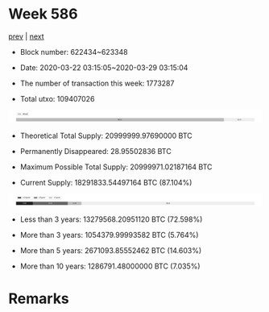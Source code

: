 # Week 586

[prev](week0585.md) | [next](week0587.md)

- Block number: 622434~623348

- Date: 2020-03-22 03:15:05~2020-03-29 03:15:04

- The number of transaction this week: 1773287

- Total utxo: 109407026

![](../images/mined_week0586.png)

- Theoretical Total Supply: 20999999.97690000 BTC

- Permanently Disappeared: 28.95502836 BTC

- Maximum Possible Total Supply: 20999971.02187164 BTC

- Current Supply: 18291833.54497164 BTC (87.104%)

![](../images/year_week0586.png)


- Less than 3 years: 13279568.20951120 BTC (72.598%)

- More than 3 years: 1054379.99993582 BTC (5.764%)

- More than 5 years: 2671093.85552462 BTC (14.603%)

- More than 10 years: 1286791.48000000 BTC (7.035%)

# Remarks

